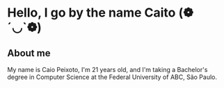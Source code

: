 # Hello, I go by the name Caito (❁´◡`❁)

## About me

My name is Caio Peixoto, I'm 21 years old, and I'm taking a Bachelor's degree in Computer Science at the Federal University of ABC, São Paulo.

